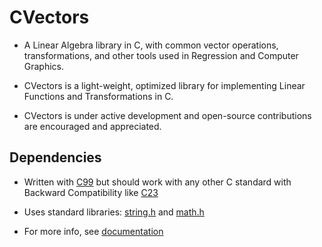 # CVectors

- A Linear Algebra library in C, with common vector operations, transformations, and other tools used in Regression and Computer Graphics.

- CVectors is a light-weight, optimized library for implementing Linear Functions and Transformations in C.

- CVectors is under active development and open-source contributions are encouraged and appreciated.

## Dependencies
- Written with [C99](https://en.wikipedia.org/wiki/C99) but should work with any other C standard with Backward Compatibility like [C23](https://en.wikipedia.org/wiki/C23_(C_standard_revision))

- Uses standard libraries: [string.h](https://en.wikibooks.org/wiki/C_Programming/string.h) and [math.h](https://en.wikibooks.org/wiki/C_Programming/math.h)

- For more info, see [documentation](https://github.com/349gill/cvectors/edit/main/docs.md)
